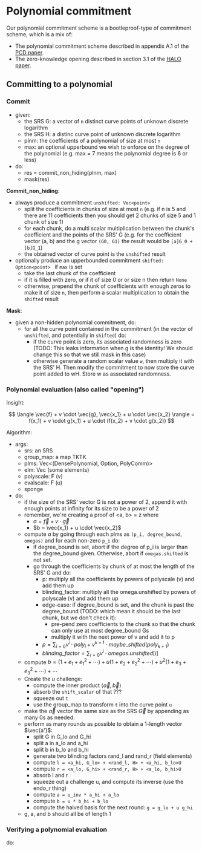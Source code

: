 # Polynomial commitment

Our polynomial commitment scheme is a bootleproof-type of commitment scheme, which is a mix of:

* The polynomial commitment scheme described in appendix A.1 of the [PCD paper](https://eprint.iacr.org/2020/1618).
* The zero-knowledge opening described in section 3.1 of the [HALO paper](https://eprint.iacr.org/2019/1021).

$$
\newcommand{\z}{\mathfrak{z}}
$$

## Committing to a polynomial

### Commit

- given:
    - the SRS G: a vector of `n` distinct curve points of unknown discrete logarithm
    - the SRS H: a distinc curve point of unknown discrete logarithm
    - plnm: the coefficients of a polynomial of size at most `n`
    - max: an optional upperbound we wish to enforce on the degree of the polynomial (e.g. max = 7 means the polynomial degree is 6 or less)
- do:
    - res = commit_non_hiding(plnm, max)
    - mask(res)

**Commit_non_hiding**:

- always produce a commitment `unshifted: Vec<point>`
    - split the coefficients in chunks of size at most `n` (e.g. if n is 5 and there are 11 coefficients then you should get 2 chunks of size 5 and 1 chunk of size 1)
    - for each chunk, do a multi scalar multiplication between the chunk's coefficient and the points of the SRS' G (e.g. for the coefficient vector (a, b) and the g vector `(G0, G1)` the result would be `[a]G_0 + [b]G_1`)
    - the obtained vector of curve point is the `unshifted` result
- optionally produce an upperbounded commitment `shifted: Option<point> ` if `max` is set
    - take the last chunk of the coefficient
    - if it is filled with zero, or if it of size 0 or or size n then return `None`
    - otherwise, prepend the chunk of coefficients with enough zeros to make it of size `n`, then perform a scalar multiplication to obtain the `shifted` result

**Mask**:

- given a non-hidden polynomial commitment, do:
    - for all the curve point contained in the commitment (in the vector of `unshifted`, and potentially in `shifted`) do:
        - if the curve point is zero, its associated randomness is zero (TODO: This leaks information when g is the identity! We should change this so that we still mask in this case)
        - otherwise generate a random scalar value `w`, then multiply it with the SRS' H. Then modify the commitment to now store the curve point added to wH. Store w as associated randomness.

### Polynomial evaluation (also called "opening")

Insight:

$$
\langle \vec{f} + v \cdot \vec{g}, \vec{x_1} + u \cdot \vec{x_2} \rangle = f(x_1) + v \cdot g(x_1) + u \cdot (f(x_2) + v \cdot g(x_2))
$$

Algorithm:

- args:
    - srs: an SRS
    - group_map: a map TKTK
    - plms: Vec<(DensePolynomial, Option<usize>, PolyComm)>
    - elm: Vec<F> (some elements)
    - polyscale: F (v)
    - evalscale: F (u)
    - sponge
- do:
    - if the size of the SRS' vector G is not a power of 2, append it with enough points at infinity for its size to be a power of 2
    - remember, we're creating a proof of <a, b> = z where
        - $a = \vec{f} + v \cdot \vec{g}$
        - $b = \vec{x_1} + u \cdot \vec{x_2}$
    - compute $a$ by going through each plms as `(p_i, degree_bound, omegas)` and for each non-zero `p_i` do:
        - if degree_bound is set, abort if the degree of p_i is larger than the degree_bound given. Otherwise, abort if `omegas.shifted` is not set.
        - go through the coefficients by chunk of at most the length of the SRS' G and do:
            - p: multiply all the coefficients by powers of polyscale (v) and add them up
            - blinding_factor: multiply all the omega.unshifted by powers of polyscale (v) and add them up 
            - edge-case: if degree_bound is set, and the chunk is past the degree_bound (TODO: which mean it should be the last chunk, but we don't check it):
                - pre-pend zero coefficients to the chunk so that the chunk can only use at most degree_bound Gs
                - multiply it with the next power of v and add it to p
            - $p = \sum_{i=0} v^i \cdot poly_i + v^{k+1} \cdot maybe\_shifted(poly_{k+1})$
            - $blinding\_factor = \sum_{i=0} v^i \cdot omegas.unshifted[i]$
    - compute $b = (1 + e_1 + e_1^2 + \cdots) + u(1 + e_2 + e_2^2 + \cdots) + u^2(1 + e_3 + e_3^2 + \cdots) + \cdots$
    - Create the $u$ challenge:
        - compute the inner product $\langle \vec{a}, \vec{b} \rangle$
        - absorb the `shift_scalar` of that ???
        - squeeze out `t`
        - use the group_map to transform `t` into the curve point `u`
    - make the $\vec{a}$ vector the same size as the SRS $\vec{G}$ by appending as many 0s as needed.
    - perform as many rounds as possible to obtain a 1-length vector $\vec{a'}$:
        - split G in G_lo and G_hi
        - split a in a_lo and a_hi
        - split b in b_lo and b_hi
        - generate two blinding factors rand_l and rand_r (field elements)
        - compute `l = <a_hi, G_lo> + <rand_l, H> + <a_hi, b_lo>U`
        - compute `r = <a_lo, G_hi> + <rand_r, H> + <a_lo, b_hi>U`
        - absorb l and r
        - squeeze out a challenge u, and compute its inverse (use the endo_r thing)
        - compute `a = u_inv * a_hi + a_lo`
        - compute `b = u * b_hi + b_lo`
        - compute the halved basis for the next round: `g = g_lo + u g_hi`
    - g, a, and b should all be of length 1

### Verifying a polynomial evaluation

do:
